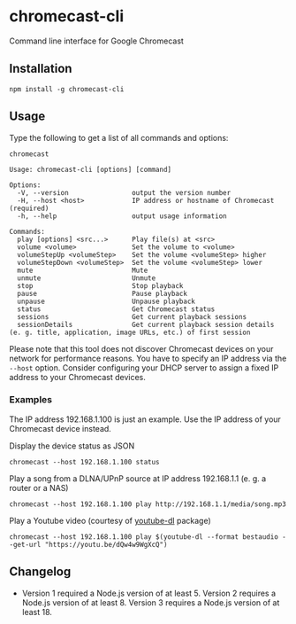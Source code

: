 # chromecast-cli

Command line interface for Google Chromecast

## Installation

```
npm install -g chromecast-cli
```

## Usage

Type the following to get a list of all commands and options:

```
chromecast
```

```
Usage: chromecast-cli [options] [command]

Options:
  -V, --version                output the version number
  -H, --host <host>            IP address or hostname of Chromecast (required)
  -h, --help                   output usage information

Commands:
  play [options] <src...>      Play file(s) at <src>
  volume <volume>              Set the volume to <volume>
  volumeStepUp <volumeStep>    Set the volume <volumeStep> higher
  volumeStepDown <volumeStep>  Set the volume <volumeStep> lower
  mute                         Mute
  unmute                       Unmute
  stop                         Stop playback
  pause                        Pause playback
  unpause                      Unpause playback
  status                       Get Chromecast status
  sessions                     Get current playback sessions
  sessionDetails               Get current playback session details (e. g. title, application, image URLs, etc.) of first session
```

Please note that this tool does not discover Chromecast devices on your network for performance reasons. You have to specify an IP address via the `--host` option. Consider configuring your DHCP server to assign a fixed IP address to your Chromecast devices.

### Examples

The IP address 192.168.1.100 is just an example. Use the IP address of your Chromecast device instead.

Display the device status as JSON

```
chromecast --host 192.168.1.100 status
```

Play a song from a DLNA/UPnP source at IP address 192.168.1.1 (e. g. a router or a NAS)

```
chromecast --host 192.168.1.100 play http://192.168.1.1/media/song.mp3
```

Play a Youtube video (courtesy of [youtube-dl](https://www.npmjs.com/package/youtube-dl) package)

```
chromecast --host 192.168.1.100 play $(youtube-dl --format bestaudio --get-url "https://youtu.be/dQw4w9WgXcQ")
```

## Changelog

- Version 1 required a Node.js version of at least 5. Version 2 requires a Node.js version of at least 8. Version 3 requires a Node.js version of at least 18.

